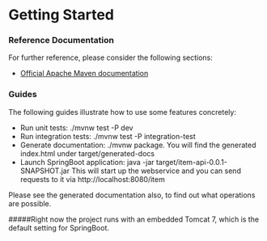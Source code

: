 # Getting Started

### Reference Documentation
For further reference, please consider the following sections:

* [Official Apache Maven documentation](https://maven.apache.org/guides/index.html)

### Guides
The following guides illustrate how to use some features concretely:

* Run unit tests: ./mvnw test -P dev
* Run integration tests: ./mvnw test -P integration-test
* Generate documentation: ./mvnw package. You will find the generated index.html under target/generated-docs
* Launch SpringBoot application: java -jar target/item-api-0.0.1-SNAPSHOT.jar This will start up the webservice and you can send requests to it via http://localhost:8080/item

Please see the generated documentation also, to find out what operations are possible.

#####Right now the project runs with an embedded Tomcat 7, which is the default setting for SpringBoot.
 
